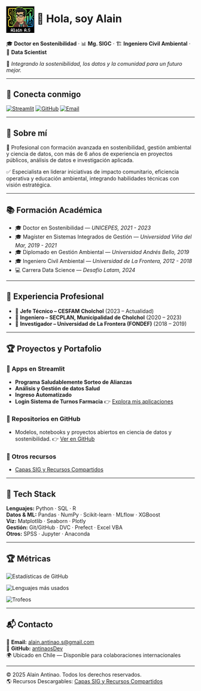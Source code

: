 # <img src="Gemini_Generated_Image_ay0gx6ay0gx6ay0g.png" alt="icono animado" width="75" style="vertical-align: middle;"/> 👋 Hola, soy **Alain**

🎓 **Doctor en Sostenibilidad** · 📊 **Mg. SIGC** · 🏗️ **Ingeniero Civil Ambiental** · 🧪 **Data Scientist**

🌱 *Integrando la sostenibilidad, los datos y la comunidad para un futuro mejor.*

---

## 🔗 Conecta conmigo
[![Streamlit](https://img.shields.io/badge/Streamlit%20Apps-FF4B4B?logo=streamlit&logoColor=white)](https://share.streamlit.io/user/antinaosdev)
[![GitHub](https://img.shields.io/badge/GitHub-100000?logo=github&logoColor=white)](https://github.com/antinaosDev)
[![Email](https://img.shields.io/badge/Email-alain.antinao.s%40gmail.com-informational)](mailto:alain.antinao.s@gmail.com)

---

## 🧭 Sobre mí

💬 Profesional con formación avanzada en sostenibilidad, gestión ambiental y ciencia de datos, con más de 6 años de experiencia en proyectos públicos, análisis de datos e investigación aplicada.

✅ Especialista en liderar iniciativas de impacto comunitario, eficiencia operativa y educación ambiental, integrando habilidades técnicas con visión estratégica.

---

## 📚 Formación Académica

* 🎓 Doctor en Sostenibilidad — *UNICEPES, 2021 - 2023*
* 🎓 Magíster en Sistemas Integrados de Gestión — *Universidad Viña del Mar, 2019 - 2021*
* 🎓 Diplomado en Gestión Ambiental — *Universidad Andrés Bello, 2019*
* 🎓 Ingeniero Civil Ambiental — *Universidad de La Frontera, 2012 - 2018*
* 💻 Carrera Data Science — *Desafío Latam, 2024*

---

## 💼 Experiencia Profesional

* 🔽 **Jefe Técnico – CESFAM Cholchol** (2023 – Actualidad)
* 🔽 **Ingeniero – SECPLAN, Municipalidad de Cholchol** (2020 – 2023)
* 🔽 **Investigador – Universidad de La Frontera (FONDEF)** (2018 – 2019)

---

## 🏆 Proyectos y Portafolio

### 🚀 Apps en Streamlit

* **Programa Saludablemente Sorteo de Alianzas**
* **Análisis y Gestión de datos Salud**
* **Ingreso Automatizado**
* **Login Sistema de Turnos Farmacia**
  👉 [Explora mis aplicaciones](https://share.streamlit.io/user/antinaosdev)

### 📂 Repositorios en GitHub

* Modelos, notebooks y proyectos abiertos en ciencia de datos y sostenibilidad.
  👉 [Ver en GitHub](https://github.com/antinaosDev)

### 📜 Otros recursos

* [Capas SIG y Recursos Compartidos](https://www.notion.so/Capas-SIG-y-Recursos-Compartidos-1d80a081d9a98019b26be783c4babe30?pvs=21)

---

## 🧰 Tech Stack

**Lenguajes:** Python · SQL · R  
**Datos & ML:** Pandas · NumPy · Scikit-learn · MLflow · XGBoost  
**Viz:** Matplotlib · Seaborn · Plotly  
**Gestión:** Git/GitHub · DVC · Prefect · Excel VBA  
**Otros:** SPSS · Jupyter · Anaconda  

---

## 🏆 Métricas

![Estadísticas de GitHub](https://github-readme-stats.vercel.app/api?username=antinaosDev&show_icons=true&hide_border=true&count_private=true&include_all_commits=true&theme=radical)

![Lenguajes más usados](https://github-readme-stats.vercel.app/api/top-langs/?username=antinaosDev&layout=compact&hide_border=true&theme=radical)

![Trofeos](https://github-profile-trophy.vercel.app/?username=antinaosDev&theme=onedark&no-frame=true&column=4)

---

## 📬 Contacto

📧 **Email:** [alain.antinao.s@gmail.com](mailto:alain.antinao.s@gmail.com)  
💼 **GitHub:** [antinaosDev](https://github.com/antinaosDev)  
🌍 Ubicado en Chile — Disponible para colaboraciones internacionales  

---

© 2025 Alain Antinao. Todos los derechos reservados.  
🌎 Recursos Descargables: [Capas SIG y Recursos Compartidos](https://www.notion.so/Capas-SIG-y-Recursos-Compartidos-1d80a081d9a98019b26be783c4babe30?pvs=21)
